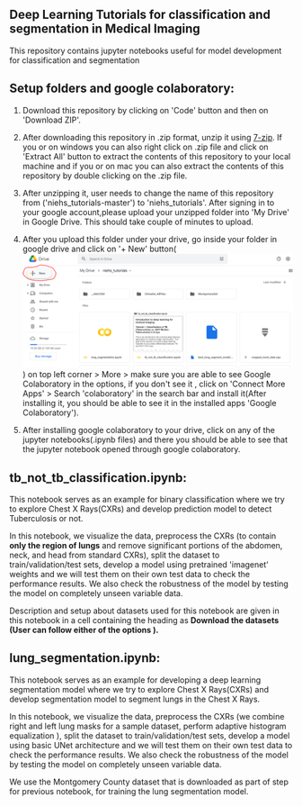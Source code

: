 Deep Learning Tutorials for classification and segmentation in Medical Imaging
------------------------------------------------------------------------------

 This repository contains jupyter notebooks useful for model development for classification and segmentation


## Setup folders and google colaboratory:

1. Download this repository by clicking on 'Code' button and then on 'Download ZIP'.

2. After downloading this repository in .zip format, unzip it using [7-zip](https://www.7-zip.org/download.html). If you or on windows you can also right click on .zip file and click on 'Extract All' button to extract the contents of this repository to your local machine and if you or on mac you can also extract the contents of this repository by double clicking on the .zip file.

3. After unzipping it, user needs to change the name of this repository from ('niehs_tutorials-master') to 'niehs_tutorials'. After signing in to your google account,please upload your unzipped folder into 'My Drive' in Google Drive. This should take couple of  minutes to upload.

4. After you upload this folder under your drive, go inside your folder in google drive and click on '+ New' button(![alt Text](https://github.com/karthikk2085/niehs_tutorials/blob/master/new_button.png)) on top left corner > More > make sure you are able to see Google Colaboratory in the options, if you don't see it , click on 'Connect More Apps' > Search 'colaboratory' in the search bar and install it(After installing it, you should be able to see it in the installed  apps 'Google Colaboratory').

5. After installing google colaboratory to your drive, click on any of the jupyter notebooks(.ipynb files) and there you should be able to see that the jupyter notebook opened through google colaboratory.


## tb_not_tb_classification.ipynb:
This notebook serves as an example for binary classification  where we try to explore Chest X Rays(CXRs) and
develop prediction model to detect Tuberculosis or not.

In this notebook, we visualize the data, preprocess the CXRs (to contain **only the region of lungs** and remove  significant portions of the abdomen, neck, and head from standard CXRs), split the dataset to train/validation/test sets, develop a model using pretrained 'imagenet' weights and we will test them on their own test data to check the performance results.
We also check the robustness of the model  by testing the model on completely unseen variable data.

Description and setup about datasets used for this notebook are given in this notebook in a cell containing the heading as **Download the datasets (User can follow either of the options ).**

## lung_segmentation.ipynb:
This notebook serves as an example for  developing a deep learning segmentation model where we try to explore Chest X Rays(CXRs) and
develop segmentation model to segment lungs in the Chest X Rays.

In this notebook, we visualize the data, preprocess the CXRs (we combine right and left lung masks for a sample dataset, perform adaptive histogram equalization  ), split the dataset to train/validation/test sets, develop a model using basic UNet architecture and we will test them on their own test data to check the performance results.
We also check the robustness of the model  by testing the model on completely unseen variable data.

We use the Montgomery County dataset that is downloaded as part of step for previous notebook, for training the lung segmentation model.